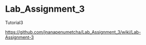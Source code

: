 # Lab_Assignment_3
Tutorial3

https://github.com/jnanapenumetcha/Lab_Assignment_3/wiki/Lab-Assignment-3
